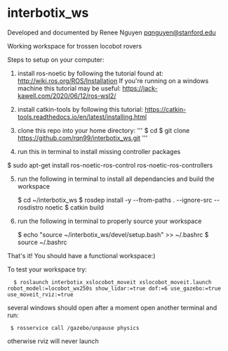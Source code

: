 # interbotix_ws
Developed and documented by Renee Nguyen
pqnguyen@stanford.edu

Working workspace for trossen locobot rovers 

Steps to setup on your computer:
1. install ros-noetic by following the tutorial found at: http://wiki.ros.org/ROS/Installation
      If you're running on a windows machine this tutorial may be useful: https://jack-kawell.com/2020/06/12/ros-wsl2/

2. install catkin-tools by following this tutorial: https://catkin-tools.readthedocs.io/en/latest/installing.html

3. clone this repo into your home directory: 
'''
      $ cd
      $ git clone https://github.com/rqn99/interbotix_ws.git
'''
4. run this in terminal to install missing controller packages 

$ sudo apt-get install ros-noetic-ros-control ros-noetic-ros-controllers

5. run the following in terminal to install all dependancies and build the workspace 

      $ cd ~/interbotix_ws
      $ rosdep install -y --from-paths . --ignore-src --rosdistro noetic
      $ catkin build

6. run the following in terminal to properly source your workspace

      $ echo "source ~/interbotix_ws/devel/setup.bash" >> ~/.bashrc
      $ source ~/.bashrc

That's it! You should have a functional workspace:) 

To test your workspace try:

      $ roslaunch interbotix_xslocobot_moveit xslocobot_moveit.launch robot_model:=locobot_wx250s show_lidar:=true dof:=6 use_gazebo:=true use_moveit_rviz:=true
      
several windows should open after a moment open another terminal and run:
     
     $ rosservice call /gazebo/unpause physics 
     
otherwise rviz will never launch 
